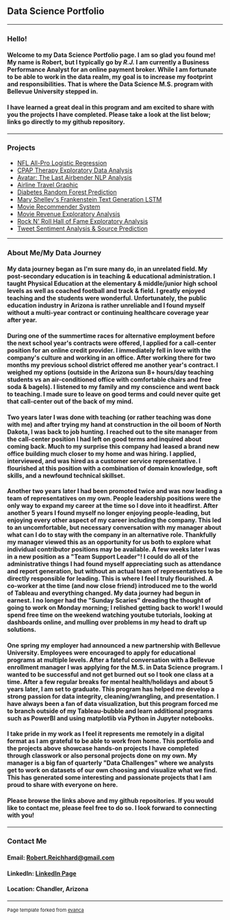 ## Data Science Portfolio

---

### Hello!
#### Welcome to my Data Science Portfolio page. I am so glad you found me! My name is Robert, but I typically go by *R.J.* I am currently a Business Performance Analyst for an online payment broker. While I am fortunate to be able to work in the data realm, my goal is to increase my footprint and responsibilities. That is where the Data Science M.S. program with Bellevue University stepped in.

#### I have learned a great deal in this program and am excited to share with you the projects I have completed. Please take a look at the list below; links go directly to my github repository.

---

### Projects

- [NFL All-Pro Logistic Regression](https://github.com/rreichhard/Data_Science_Portfolio/tree/main/NFL%20All-Pro%20Logistic%20Regression/)
- [CPAP Therapy Exploratory Data Analysis](https://github.com/rreichhard/Data_Science_Portfolio/tree/main/CPAP%20Therapy%20EDA/)
- [Avatar: The Last Airbender NLP Analysis](https://github.com/rreichhard/Data_Science_Portfolio/tree/main/Avatar%20Dialog%20NLP%20Analysis/)
- [Airline Travel Graphic](https://github.com/rreichhard/Data_Science_Portfolio/tree/main/Airline%20Travel%20Graphic/)
- [Diabetes Random Forest Prediction](https://github.com/rreichhard/Data_Science_Portfolio/tree/main/Diabetes%20Random%20Forest%20Prediction/)
- [Mary Shelley's Frankenstein Text Generation LSTM](https://github.com/rreichhard/Data_Science_Portfolio/tree/main/LSTM%20Text%20Generation%20Frankenstein/)
- [Movie Recommender System](https://github.com/rreichhard/Data_Science_Portfolio/tree/main/Movie%20Recommender%20Hybrid/)
- [Movie Revenue Exploratory Analysis](https://github.com/rreichhard/Data_Science_Portfolio/tree/main/Movie%20Revenue%20Analysis/)
- [Rock N' Roll Hall of Fame Exploratory Analysis](https://github.com/rreichhard/Data_Science_Portfolio/tree/main/Rock%20and%20Roll%20Hall%20of%20Fame%20EDA/)
- [Tweet Sentiment Analysis & Source Prediction](https://github.com/rreichhard/Data_Science_Portfolio/tree/main/Tweet%20Sentiment%20Analysis%20and%20Source%20Prediction/)

---

### About Me/My Data Journey

#### My data journey began as I'm sure many do, in an unrelated field. My post-secondary education is in teaching & educational administration. I taught Physical Education at the elementary & middle/junior high school levels as well as coached football and track & field. I greatly enjoyed teaching and the students were wonderful. Unfortunately, the public education industry in Arizona is rather unreliable and I found myself without a multi-year contract or continuing healthcare coverage year after year. 

#### During one of the summertime races for alternative employment before the next school year's contracts were offered, I applied for a call-center position for an online credit provider. I immediately fell in love with the company's culture and working in an office. After working there for two months my previous school district offered me another year's contract. I weighed my options (outside in the Arizona sun 8+ hours/day teaching students vs an air-conditioned office with comfortable chairs and free soda & bagels). I listened to my family and my conscience and went back to teaching. I made sure to leave on good terms and could never quite get that call-center out of the back of my mind.

#### Two years later I was done with teaching (or rather teaching was done with me) and after trying my hand at construction in the oil boom of North Dakota, I was back to job hunting. I reached out to the site manager from the call-center position I had left on good terms and inquired about coming back. Much to my surprise this company had leased a brand new office building much closer to my home and was hiring. I applied, interviewed, and was hired as a customer service representative. I flourished at this position with a combination of domain knowledge, soft skills, and a newfound technical skillset.

#### Another two years later I had been promoted twice and was now leading a team of representatives on my own. People leadership positions were the only way to expand my career at the time so I dove into it headfirst. After another 5 years I found myself no longer enjoying people-leading, but enjoying every other aspect of my career including the company. This led to an uncomfortable, but necessary conversation with my manager about what can I do to stay with the company in an alternative role. Thankfully my manager viewed this as an opportunity for us both to explore what individual contributor positions may be available. A few weeks later I was in a new position as a "Team Support Leader"! I could do all of the administrative things I had found myself appreciating such as attendance and report generation, but without an actual team of representatives to be directly responsible for leading. This is where I feel I truly flourished. A co-worker at the time (and now close friend) introduced me to the world of Tableau and everything changed. My data journey had begun in earnest. I no longer had the "Sunday Scaries" dreading the thought of going to work on Monday morning; I relished getting back to work! I would spend free time on the weekend watching youtube tutorials, looking at dashboards online, and mulling over problems in my head to draft up solutions. 

#### One spring my employer had announced a new partnership with Bellevue University. Employees were encouraged to apply for educational programs at multiple levels. After a fateful conversation with a Bellevue enrollment manager I was applying for the M.S. in Data Science program. I wanted to be successful and not get burned out so I took one class at a time. After a few regular breaks for mental health/holidays and about 5 years later, I am set to graduate. This program has helped me develop a strong passion for data integrity, cleaning/wrangling, and presentation. I have always been a fan of data visualization, but this program forced me to branch outside of my Tableau-bubble and learn additional programs such as PowerBI and using matplotlib via Python in Jupyter notebooks.

#### I take pride in my work as I feel it represents me remotely in a digital format as I am grateful to be able to work from home. This portfolio and the projects above showcase hands-on projects I have completed through classwork or also personal projects done on my own. My manager is a big fan of quarterly "Data Challenges" where we analysts get to work on datasets of our own choosing and visualize what we find. This has generated some interesting and passionate projects that I am proud to share with everyone on here.

#### Please browse the links above and my github repositories. If you would like to contact me, please feel free to do so. I look forward to connecting with you!

---

### Contact Me

#### __Email:__ Robert.Reichhard@gmail.com

#### LinkedIn: [LinkedIn Page](https://www.linkedin.com/in/robert-reichhard-b5b576182)

#### __Location:__ Chandler, Arizona

---
<p style="font-size:11px">Page template forked from <a href="https://github.com/evanca/quick-portfolio">evanca</a></p>
<!-- Remove above link if you don't want to attibute -->
